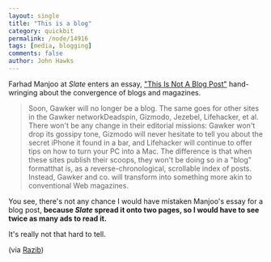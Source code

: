 ```yaml
---
layout: single 
title: "This is a blog" 
category: quickbit
permalink: /node/14916
tags: [media, blogging] 
comments: false 
author: John Hawks 
---
```


Farhad Manjoo at <i>Slate</i> enters an essay, <a href="http://www.slate.com/id/2271184">"This Is Not A Blog Post"</a> hand-wringing about the convergence of blogs and magazines. 

<blockquote>Soon, Gawker will no longer be a blog. The same goes for other sites in the Gawker networkDeadspin, Gizmodo, Jezebel, Lifehacker, et al. There won't be any change in their editorial missions: Gawker won't drop its gossipy tone, Gizmodo will never hesitate to tell you about the secret iPhone it found in a bar, and Lifehacker will continue to offer tips on how to turn your PC into a Mac. The difference is that when these sites publish their scoops, they won't be doing so in a "blog" formatthat is, as a reverse-chronological, scrollable index of posts. Instead, Gawker and co. will transform into something more akin to conventional Web magazines.</blockquote>

You see, there's not any chance I would have mistaken Manjoo's essay for a blog post, <b>because <i>Slate</i> spread it onto two pages, so I would have to see twice as many ads to read it.</b>

It's really not that hard to tell. 

(via <a href="http://blogs.discovermagazine.com/gnxp/2010/10/open-thread-october-16th-2010/">Razib</a>)

